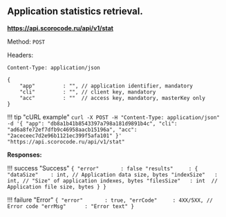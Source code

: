 ## Application statistics retrieval.

**https://api.scorocode.ru/api/v1/stat**

Method: `POST`

Headers:

`Content-Type: application/json`

```
{
    "app"         : "", // application identifier, mandatory
    "cli"         : "", // client key, mandatory
    "acc"         : ""  // access key, mandatory, masterKey only
}
```

!!! tip "cURL example"
    ```
    curl -X POST -H "Content-Type: application/json" -d '{
        "app": "db8a1b41b8543397a798a181d9891b4c",
        "cli": "ad6a8fe72ef7dfb9c46958aacb15196a",
        "acc": "2aceceec7d2e96b1121ec399f5afa101"
    }' "https://api.scorocode.ru/api/v1/stat"
    ```

**Responses:**

!!! success "Success"
    ```
    {
        "error"       : false
        "results"     : {
            "dataSize"    : int, // Application data size, bytes
            "indexSize"   : int, // "Size" of application indexes, bytes
            "filesSize"   : int  // Application file size, bytes
        }
    }
    ```

!!! failure "Error"
    ```
    {
        "error"       : true,
        "errCode"     : 4XX/5XX, // Error code
        "errMsg"      : "Error text"
    }
    ```